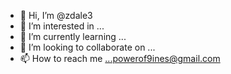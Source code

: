 - 👋 Hi, I’m @zdale3
- 👀 I’m interested in ...
- 🌱 I’m currently learning ...
- 💞️ I’m looking to collaborate on ...
- 📫 How to reach me ...powerof9ines@gmail.com

<!---
zdale3/zdale3 is a ✨ special ✨ repository because its `README.md` (this file) appears on your GitHub profile.
You can click the Preview link to take a look at your changes.
--->

